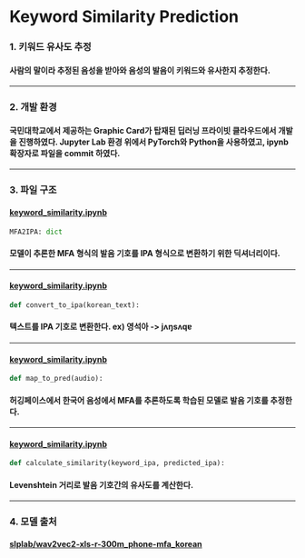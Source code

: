 # Keyword Similarity Prediction
### 1. 키워드 유사도 추정
#### 사람의 말이라 추정된 음성을 받아와 음성의 발음이 키워드와 유사한지 추정한다.
---
### 2. 개발 환경
#### 국민대학교에서 제공하는 Graphic Card가 탑재된 딥러닝 프라이빗 클라우드에서 개발을 진행하였다. Jupyter Lab 환경 위에서 PyTorch와 Python을 사용하였고, ipynb 확장자로 파일을 commit 하였다.
---
### 3. 파일 구조
#### [keyword_similarity.ipynb](https://github.com/KOBOT-BOARD12/seeyoursound-model-serving/blob/keyword_similarity/keyword_similarity/keyword_similarity.ipynb)
 ```python
MFA2IPA: dict
 ```
#### 모델이 추론한 MFA 형식의 발음 기호를 IPA 형식으로 변환하기 위한 딕셔너리이다.
---
#### [keyword_similarity.ipynb](https://github.com/KOBOT-BOARD12/seeyoursound-model-serving/blob/keyword_similarity/keyword_similarity/keyword_similarity.ipynb)

 ```python
def convert_to_ipa(korean_text):
 ```
 
#### 텍스트를 IPA 기호로 변환한다. ex) 영석아 -> jʌŋsʌqɐ
---
#### [keyword_similarity.ipynb](https://github.com/KOBOT-BOARD12/seeyoursound-model-serving/blob/keyword_similarity/keyword_similarity/keyword_similarity.ipynb)

 ```python
def map_to_pred(audio):
 ```
#### 허깅페이스에서 한국어 음성에서 MFA를 추론하도록 학습된 모델로 발음 기호를 추정한다.
---
#### [keyword_similarity.ipynb](https://github.com/KOBOT-BOARD12/seeyoursound-model-serving/blob/keyword_similarity/keyword_similarity/keyword_similarity.ipynb)

 ```python
def calculate_similarity(keyword_ipa, predicted_ipa):
 ```
#### Levenshtein 거리로 발음 기호간의 유사도를 계산한다.
---
### 4. 모델 출처
#### [slplab/wav2vec2-xls-r-300m_phone-mfa_korean](https://huggingface.co/slplab/wav2vec2-xls-r-300m_phone-mfa_korean)




